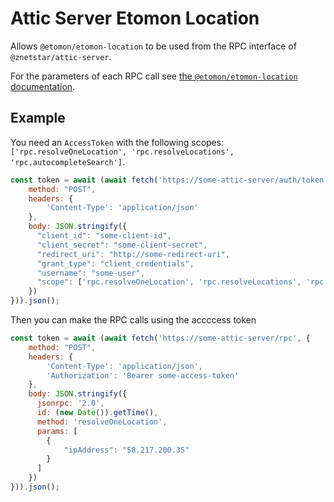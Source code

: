# Attic Server Etomon Location

Allows `@etomon/etomon-location` to be used from the RPC interface of `@znetstar/attic-server`.

For the parameters of each RPC call see [the `@etomon/etomon-location` documentation](https://etomonusa.github.io/etomon-location/interfaces/IGeoRPCHandler.html).

## Example

You need an `AccessToken` with the following scopes: `['rpc.resolveOneLocation', 'rpc.resolveLocations', 'rpc.autocompleteSearch']`.
```javascript
const token = await (await fetch('https://some-attic-server/auth/token', {
    method: "POST",
    headers: {
        'Content-Type': 'application/json'
    },
    body: JSON.stringify({
      "client_id": "some-client-id",
      "client_secret": "some-client-secret",
      "redirect_uri": "http://some-redirect-uri",
      "grant_type": "client_credentials",
      "username": "some-user",
      "scope": ['rpc.resolveOneLocation', 'rpc.resolveLocations', 'rpc.autocompleteSearch']
    })
})).json();
```

Then you can make the RPC calls using the accccess token
```javascript
const token = await (await fetch('https://some-attic-server/rpc', {
    method: "POST",
    headers: {
        'Content-Type': 'application/json',
        'Authorization': 'Bearer some-access-token'
    },
    body: JSON.stringify({
      jsonrpc: '2.0',
      id: (new Date()).getTime(),
      method: 'resolveOneLocation',
      params: [
        { 
            "ipAddress": "58.217.200.35"
        }
      ]
    })
})).json();
```
